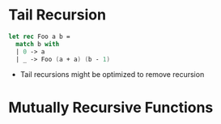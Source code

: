 # Tail Recursion

```fsharp
let rec Foo a b =
  match b with
  | 0 -> a
  | _ -> Foo (a + a) (b - 1)
```

- Tail recursions might be optimized to remove recursion

# Mutually Recursive Functions

